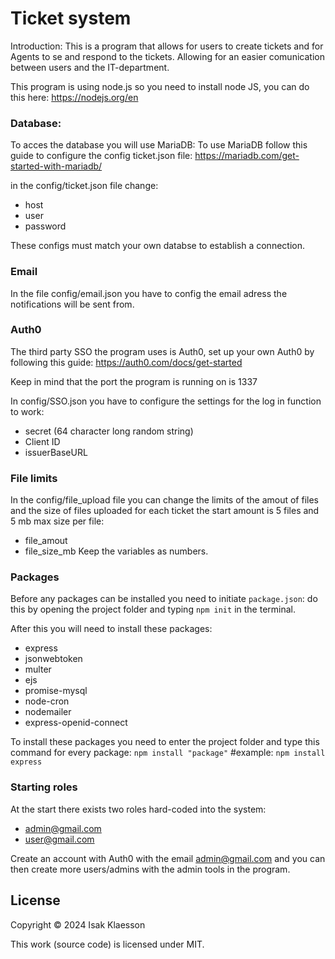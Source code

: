 # Ticket system

Introduction: This is a program that allows for users to create tickets and for Agents to se and respond to the tickets. 
Allowing for an easier comunication between users and the IT-department.

This program is using node.js so you need to install node JS, you can do this here: https://nodejs.org/en
### Database:

To acces the database you will use MariaDB:
To use MariaDB follow this guide to configure the config ticket.json file: https://mariadb.com/get-started-with-mariadb/

in the config/ticket.json file change:
* host
* user
* password

These configs must match your own databse to establish a connection.

### Email

In the file config/email.json you have to config the email adress the notifications will be sent from.

### Auth0

The third party SSO the program uses is Auth0, set up your own Auth0 by following this guide: https://auth0.com/docs/get-started

Keep in mind that the port the program is running on is 1337

In config/SSO.json you have to configure the settings for the log in function to work:
* secret (64 character long random string)
* Client ID
* issuerBaseURL

### File limits
In the config/file_upload file you can change the limits of the amout of files and the size of files uploaded for each ticket the start amount is 5 files and 5 mb max size per file:

* file_amout
* file_size_mb
 Keep the variables as numbers.

### Packages
Before any packages can be installed you need to initiate ```package.json```: do this by opening the project folder and typing ```npm init``` in the terminal.

After this you will need to install these packages:
* express
* jsonwebtoken
* multer
* ejs
* promise-mysql
* node-cron
* nodemailer
* express-openid-connect

To install these packages you need to enter the project folder and type this command for every package:
```npm install "package"``` #example: ```npm install express```

### Starting roles

At the start there exists two roles hard-coded into the system:
* admin@gmail.com
* user@gmail.com

Create an account with Auth0 with the email admin@gmail.com and you can then create more users/admins with the admin tools in the program.

## License

Copyright © 2024 Isak Klaesson

This work (source code) is licensed under MIT.

